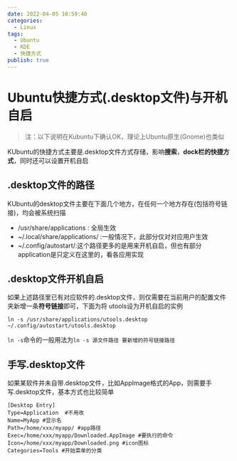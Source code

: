 ```yaml
---
date: 2022-04-05 10:59:40
categories:
  - Linux
tags:
  - Ubuntu
  - KDE
  - 快捷方式
publish: true
---
```


# Ubuntu快捷方式(.desktop文件)与开机自启

> 注：以下说明在Kubuntu下确认OK，理论上Ubuntu原生(Gnome)也类似

KUbuntu的快捷方式主要是.desktop文件方式存储，影响**搜索**，**dock栏的快捷方式**，同时还可以设置开机自启

## .desktop文件的路径

KUbuntu的desktop文件主要在下面几个地方，在任何一个地方存在(包括符号链接)，均会被系统扫描

- /usr/share/applications : 全局生效
- ~/.local/share/applications/ :一般情况下，此部分仅对对应用户生效
- ~/.config/autostart/:这个路径更多的是用来开机自启，但也有部分application是只定义在这里的，看各应用实现

## .desktop文件开机自启

如果上述路径里已有对应软件的.desktop文件，则仅需要在当前用户的配置文件夹新增一条**符号链接**即可，下面为将 utools设为开机自启的实例

```shell
ln -s /usr/share/applications/utools.desktop ~/.config/autostart/utools.desktop
```

```ln -s```命令的一般用法为```ln -s 源文件路径 要新增的符号链接路径```

## 手写.desktop文件

如果某软件并未自带.desktop文件，比如AppImage格式的App，则需要手写.desktop文件，基本方式也比较简单

```desktop
[Desktop Entry]
Type=Application  #不用改
Name=MyApp #显示名
Path=/home/xxx/myapp/ #app路径
Exec=/home/xxx/myapp/Downloaded.AppImage #要执行的命令
Icon=/home/xxx/myapp/Downloaded.png #icon图标
Categories=Tools #开始菜单的分类
```
